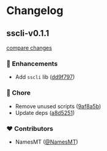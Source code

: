 # Changelog


## sscli-v0.1.1

[compare changes](https://github.com/namesmt/spreadsheet-i18n--mono/compare/main...sscli-v0.1.1)

### 🚀 Enhancements

- Add `sscli` lib ([dd9f797](https://github.com/namesmt/spreadsheet-i18n--mono/commit/dd9f797))

### 🏡 Chore

- Remove unused scripts ([9af8a5b](https://github.com/namesmt/spreadsheet-i18n--mono/commit/9af8a5b))
- Update deps ([a8d5251](https://github.com/namesmt/spreadsheet-i18n--mono/commit/a8d5251))

### ❤️ Contributors

- NamesMT ([@NamesMT](https://github.com/NamesMT))

